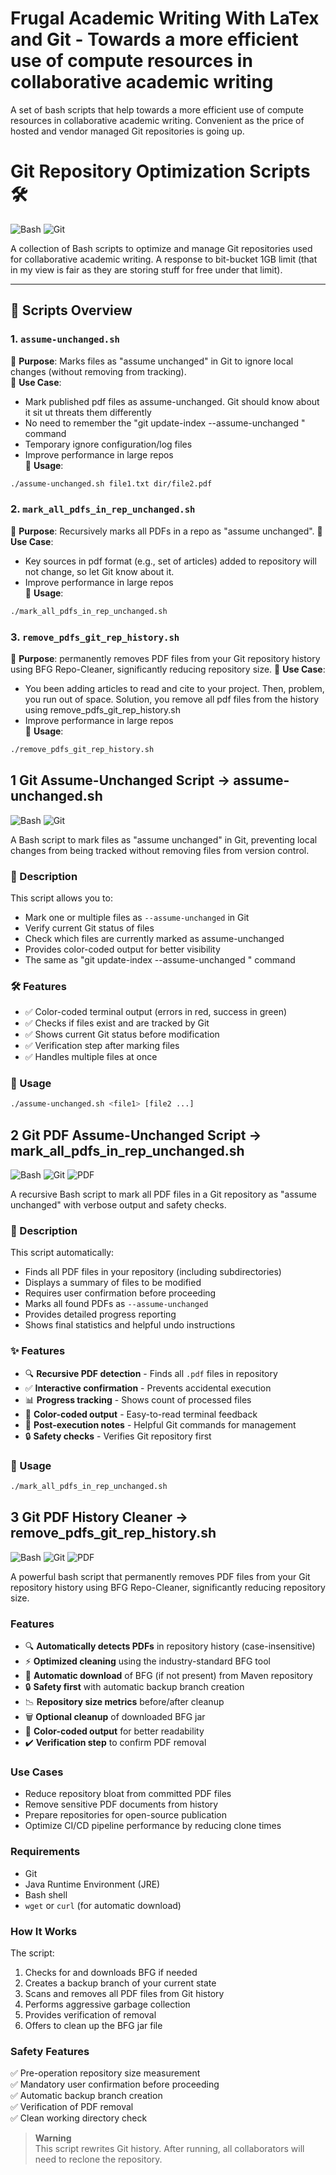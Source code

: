 # Frugal Academic Writing With LaTex and Git - Towards a more efficient use of compute resources in collaborative academic writing 

A set of bash scripts that help towards a more efficient use of compute resources in collaborative academic writing. 
Convenient as the price of hosted and vendor managed Git repositories is going up. 


# Git Repository Optimization Scripts 🛠️

![Bash](https://img.shields.io/badge/Bash-4EAA25?style=for-the-badge&logo=gnu-bash&logoColor=white)
![Git](https://img.shields.io/badge/Git-F05032?style=for-the-badge&logo=git&logoColor=white)

A collection of Bash scripts to optimize and manage Git repositories used for collaborative academic writing. A response to bit-bucket 1GB limit (that in my view is fair as they are storing stuff for free under that limit). 

---

## 📜 Scripts Overview

### 1. **`assume-unchanged.sh`**  
🔹 **Purpose**: Marks files as "assume unchanged" in Git to ignore local changes (without removing from tracking).  
🔹 **Use Case**:  
   - Mark published pdf files as assume-unchanged. Git should know about it sit ut threats them differently 
   - No need to remember the "git update-index --assume-unchanged <file>" command 
   - Temporary ignore configuration/log files  
   - Improve performance in large repos  
🔹 **Usage**:  
   ```bash
   ./assume-unchanged.sh file1.txt dir/file2.pdf
   ```


### 2. **`mark_all_pdfs_in_rep_unchanged.sh`**
🔹 **Purpose**: Recursively marks all PDFs in a repo as "assume unchanged". 
🔹 **Use Case**:  
   - Key sources in pdf format (e.g., set of articles) added to repository will not change, so let Git know about it. 
   - Improve performance in large repos  
🔹 **Usage**:  
   ```bash
   ./mark_all_pdfs_in_rep_unchanged.sh
   ```
 
### 3. **`remove_pdfs_git_rep_history.sh`**  
🔹 **Purpose**: permanently removes PDF files from your Git repository history using BFG Repo-Cleaner, significantly reducing repository size.
🔹 **Use Case**:  
   - You been adding articles to read and cite to your project. Then, problem, you run out of space. Solution, you remove all pdf files from the history using remove_pdfs_git_rep_history.sh
   - Improve performance in large repos  
🔹 **Usage**:  
   ```bash
   ./remove_pdfs_git_rep_history.sh
   ```


## 1 Git Assume-Unchanged Script  -> assume-unchanged.sh

![Bash](https://img.shields.io/badge/Bash-Script-4EAA25?style=flat&logo=gnu-bash&logoColor=white)
![Git](https://img.shields.io/badge/Git-Integration-F05032?style=flat&logo=git&logoColor=white)

A Bash script to mark files as "assume unchanged" in Git, preventing local changes from being tracked without removing files from version control.

### 📝 Description

This script allows you to:
- Mark one or multiple files as `--assume-unchanged` in Git
- Verify current Git status of files
- Check which files are currently marked as assume-unchanged
- Provides color-coded output for better visibility
- The same as "git update-index --assume-unchanged <file>" command 

### 🛠️ Features

- ✅ Color-coded terminal output (errors in red, success in green)
- ✅ Checks if files exist and are tracked by Git
- ✅ Shows current Git status before modification
- ✅ Verification step after marking files
- ✅ Handles multiple files at once

### 🚀 Usage

```bash
./assume-unchanged.sh <file1> [file2 ...]
```

## 2 Git PDF Assume-Unchanged Script -> mark_all_pdfs_in_rep_unchanged.sh

![Bash](https://img.shields.io/badge/Bash-Script-4EAA25?style=flat&logo=gnu-bash&logoColor=white)
![Git](https://img.shields.io/badge/Git-Integration-F05032?style=flat&logo=git&logoColor=white)
![PDF](https://img.shields.io/badge/PDF-Handling-FF0000?style=flat&logo=adobe-acrobat-reader&logoColor=white)

A recursive Bash script to mark all PDF files in a Git repository as "assume unchanged" with verbose output and safety checks.

### 📝 Description

This script automatically:
- Finds all PDF files in your repository (including subdirectories)
- Displays a summary of files to be modified
- Requires user confirmation before proceeding
- Marks all found PDFs as `--assume-unchanged`
- Provides detailed progress reporting
- Shows final statistics and helpful undo instructions

### ✨ Features

- 🔍 **Recursive PDF detection** - Finds all `.pdf` files in repository
- ✅ **Interactive confirmation** - Prevents accidental execution
- 📊 **Progress tracking** - Shows count of processed files
- 🎨 **Color-coded output** - Easy-to-read terminal feedback
- 📝 **Post-execution notes** - Helpful Git commands for management
- 🔒 **Safety checks** - Verifies Git repository first

### 🚀 Usage

```bash
./mark_all_pdfs_in_rep_unchanged.sh
```

## 3 Git PDF History Cleaner -> remove_pdfs_git_rep_history.sh

![Bash](https://img.shields.io/badge/Bash-Script-4EAA25?style=flat&logo=gnu-bash&logoColor=white)
![Git](https://img.shields.io/badge/Git-Integration-F05032?style=flat&logo=git&logoColor=white)
![PDF](https://img.shields.io/badge/PDF-Handling-FF0000?style=flat&logo=adobe-acrobat-reader&logoColor=white)

A powerful bash script that permanently removes PDF files from your Git repository history using BFG Repo-Cleaner, significantly reducing repository size.

### Features

- 🔍 **Automatically detects PDFs** in repository history (case-insensitive)
- ⚡ **Optimized cleaning** using the industry-standard BFG tool
- 💾 **Automatic download** of BFG (if not present) from Maven repository
- 🔒 **Safety first** with automatic backup branch creation
- 📉 **Repository size metrics** before/after cleanup
- 🗑️ **Optional cleanup** of downloaded BFG jar
- 🎨 **Color-coded output** for better readability
- ✔️ **Verification step** to confirm PDF removal

### Use Cases

- Reduce repository bloat from committed PDF files
- Remove sensitive PDF documents from history
- Prepare repositories for open-source publication
- Optimize CI/CD pipeline performance by reducing clone times

### Requirements

- Git
- Java Runtime Environment (JRE)
- Bash shell
- `wget` or `curl` (for automatic download)

### How It Works

The script:
1. Checks for and downloads BFG if needed
2. Creates a backup branch of your current state
3. Scans and removes all PDF files from Git history
4. Performs aggressive garbage collection
5. Provides verification of removal
6. Offers to clean up the BFG jar file

### Safety Features

✅ Pre-operation repository size measurement  
✅ Mandatory user confirmation before proceeding  
✅ Automatic backup branch creation  
✅ Verification of PDF removal  
✅ Clean working directory check  

> **Warning**  
> This script rewrites Git history. After running, all collaborators will need to reclone the repository.
